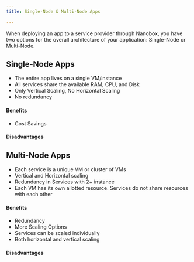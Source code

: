 ```yaml
---
title: Single-Node & Multi-Node Apps

---
```


When deploying an app to a service provider through Nanobox, you have two options for the overall architecture of your application: Single-Node or Multi-Node. 

## Single-Node Apps
- The entire app lives on a single VM/instance
- All services share the available RAM, CPU, and Disk
- Only Vertical Scaling, No Horizontal Scaling
- No redundancy

#### Benefits
- Cost Savings

#### Disadvantages


## Multi-Node Apps
- Each service is a unique VM or cluster of VMs
- Vertical and Horizontal scaling
- Redundancy in Services with 2+ instance
- Each VM has its own allotted resource. Services do not share resources with each other 

#### Benefits
- Redundancy
- More Scaling Options
- Services can be scaled individually
- Both horizontal and vertical scaling

#### Disadvantages
